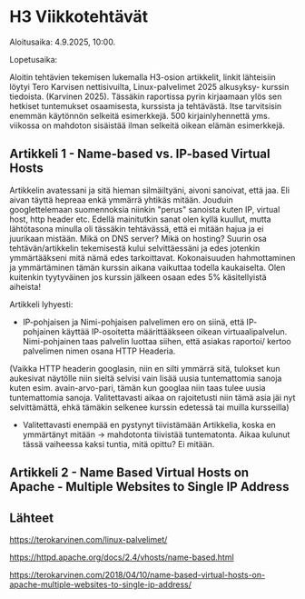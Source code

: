 # H3 Viikkotehtävät
Aloitusaika: 4.9.2025, 10:00.

Lopetusaika: 

Aloitin tehtävien tekemisen lukemalla H3-osion artikkelit, linkit lähteisiin löytyi Tero Karvisen nettisivuilta, Linux-palvelimet 2025 alkusyksy- kurssin tiedoista. (Karvinen 2025). Tässäkin raportissa pyrin kirjaamaan ylös sen hetkiset tuntemukset osaamisesta, kurssista ja tehtävästä. Itse tarvitsisin enemmän käytönnön selkeitä esimerkkejä. 500 kirjainlyhennettä yms. viikossa on mahdoton sisäistää ilman selkeitä oikean elämän esimerkkejä. 

## Artikkeli 1 - Name-based vs. IP-based Virtual Hosts
Artikkelin avatessani ja sitä hieman silmäiltyäni, aivoni sanoivat, että jaa. Eli aivan täyttä hepreaa enkä ymmärrä yhtikäs mitään. Jouduin googlettelemaan suomennoksia niinkin "perus" sanoista kuten IP, virtual host, http header etc. Edellä mainitutkin sanat olen kyllä kuullut, mutta lähtötasona minulla oli tässäkin tehtävässä, että ei mitään hajua ja ei juurikaan mistään. Mikä on DNS server? Mikä on hosting? Suurin osa tehtävän/artikkelin tekemisestä kului selvittäessäni ja edes jotenkin ymmärtääkseni mitä nämä edes tarkoittavat. Kokonaisuuden hahmottaminen ja ymmärtäminen tämän kurssin aikana vaikuttaa todella kaukaiselta. Olen kuitenkin tyytyväinen jos kurssin jälkeen osaan edes 5% käsitellyistä aiheista! 

Artikkeli lyhyesti:
- IP-pohjaisen ja Nimi-pohjaisen palvelimen ero on siinä, että IP- pohjainen käyttää IP-osoitetta määrittääkseen oikean virtuaalipalvelun. Nimi-pohjainen taas palvelin luottaa siihen, että asiakas raportoi/ kertoo palvelimen nimen osana HTTP Headeria.

(Vaikka HTTP headerin googlasin, niin en silti ymmärrä sitä, tulokset kun aukesivat näytölle niin sieltä selvisi vain lisää uusia tuntemattomia sanoja kuten esim. avain-arvo-pari, tämän kun googlaa niin taas tulee uusia tuntemattomia sanoja. Valitettavasti aikaa on rajoitetusti niin tämä asia jäi nyt selvittämättä, ehkä tämäkin selkenee kurssin edetessä tai muilla kursseilla)

- Valitettavasti enempää en pystynyt tiivistämään Artikkelia, koska en ymmärtänyt mitään -> mahdotonta tiivistää tuntematonta. Aikaa kulunut tässä vaiheessa kaksi tuntia, mitä opittu? Ei mitään. 


## Artikkeli 2 - Name Based Virtual Hosts on Apache - Multiple Websites to Single IP Address




## Lähteet
https://terokarvinen.com/linux-palvelimet/

https://httpd.apache.org/docs/2.4/vhosts/name-based.html

https://terokarvinen.com/2018/04/10/name-based-virtual-hosts-on-apache-multiple-websites-to-single-ip-address/

